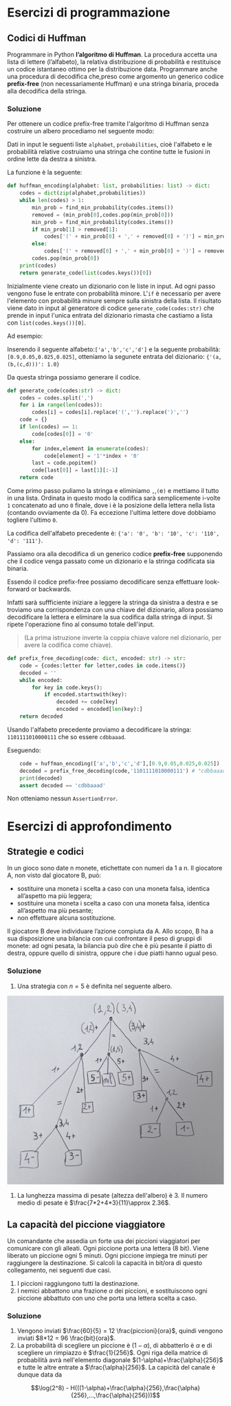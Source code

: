 # Esercizi di programmazione
## Codici di Huffman

Programmare in Python **l’algoritmo di Huffman**. La procedura accetta una lista di lettere (l’alfabeto), la relativa distribuzione di probabilità e restituisce un codice istantaneo ottimo per la distribuzione data. Programmare anche una procedura di decodifica che,preso come argomento un generico codice **prefix-free** (non necessariamente Huffman) e una stringa binaria, proceda alla decodifica della stringa.

### Soluzione

Per ottenere un codice prefix-free tramite l'algoritmo di Huffman senza costruire un albero procediamo nel seguente modo:

Dati in input le seguenti liste `alphabet`, `probabilities`, cioè l'alfabeto e le probabilità relative costruiamo una stringa che contine tutte le fusioni in ordine lette da destra a sinistra.

La funzione è la seguente:
```Python
def huffman_encoding(alphabet: list, probabilities: list) -> dict:
    codes = dict(zip(alphabet,probabilities))
    while len(codes) > 1:
        min_prob = find_min_probability(codes.items())
        removed = (min_prob[0],codes.pop(min_prob[0]))
        min_prob = find_min_probability(codes.items())
        if min_prob[1] > removed[1]:
            codes['(' + min_prob[0] + ',' + removed[0] + ')'] = min_prob[1] + removed[1]
        else:
            codes['(' + removed[0] + ',' + min_prob[0] + ')'] = removed[1] + min_prob[1]
        codes.pop(min_prob[0])
    print(codes)
    return generate_code(list(codes.keys())[0])
```

Inizialmente viene creato un dizionario con le liste in input. Ad ogni passo vengono fuse le entrate con probabilità minore. L'`if` è necessario per avere l'elemento con probabilità minure sempre sulla sinistra della lista. Il risultato viene dato in input al generatore di codice `generate_code(codes:str)` che prende in input l'unica entrata del dizionario rimasta che castiamo a lista con `list(codes.keys())[0]`.

Ad esempio:

Inserendo il seguente alfabeto:`['a','b','c','d']` e la seguente probabilità:`[0.9,0.05,0.025,0.025]`, otteniamo la segunete entrata del dizionario: `{'(a,(b,(c,d)))': 1.0}`

Da questa stringa possiamo generare il codice.

```Python
def generate_code(codes:str) -> dict:
    codes = codes.split(',')
    for i in range(len(codes)):
        codes[i] = codes[i].replace('(','').replace(')','')
    code = {}
    if len(codes) == 1:
        code[codes[0]] = '0'
    else:
        for index,element in enumerate(codes):
            code[element] = '1'*index + '0'
        last = code.popitem()
        code[last[0]] = last[1][:-1]
    return code  
```

Come primo passo puliamo la stringa e eliminiamo `,`,`(`e`)` e mettiamo il tutto in una lista. Ordinata in questo modo la codifica sarà semplicemente i-volte `1` concatenato ad uno `0` finale, dove i è la posizione della lettera nella lista (contando ovviamente da 0). Fa eccezione l'ultima lettere dove dobbiamo togliere l'ultimo `0`.

La codifica dell'alfabeto precedente è: `{'a': '0', 'b': '10', 'c': '110', 'd': '111'}`.

Passiamo ora alla decodifica di un generico codice **prefix-free** supponendo che il codice venga passato come un dizionario e la stringa codificata sia binaria.

Essendo il codice prefix-free possiamo decodificare senza effettuare look-forward or backwards.

Infatti sarà suffficiente iniziare a leggere la stringa da sinistra a destra e se troviamo una corrispondenza con una chiave del dizionario, allora possiamo decodificare la lettera e eliminare la sua codifica dalla stringa di input.
Si ripete l'operazione fino al consumo totale dell'input.

>(La prima istruzione inverte la coppia chiave valore nel dizionario, per avere la codifica come chiave).

```Python
def prefix_free_decoding(code: dict, encoded: str) -> str:
    code = {codes:letter for letter,codes in code.items()}
    decoded = ''
    while encoded:
        for key in code.keys():
            if encoded.startswith(key):
                decoded += code[key]
                encoded = encoded[len(key):]
    return decoded
```

Usando l'alfabeto precedente proviamo a decodificare la stringa:
`1101111010000111` che so essere `cdbbaaad`.

Eseguendo:

```Python
    code = huffman_encoding(['a','b','c','d'],[0.9,0.05,0.025,0.025])
    decoded = prefix_free_decoding(code,'1101111010000111') # "cdbbaaad"
    print(decoded)
    assert decoded == 'cdbbaaad'
```
Non otteniamo nessun `AssertionError`.

# Esercizi di approfondimento
## Strategie e codici
In un gioco sono date n monete, etichettate con numeri da 1 a n. Il giocatore A, non visto dal
giocatore B, può:
- sostituire una moneta i scelta a caso con una moneta falsa, identica all’aspetto ma più leggera;
- sostituire una moneta i scelta a caso con una moneta falsa, identica all’aspetto ma più pesante;
- non effettuare alcuna sostituzione.
  
Il giocatore B deve individuare l’azione compiuta da A. Allo scopo, B ha a sua disposizione una
bilancia con cui confrontare il peso di gruppi di monete: ad ogni pesata, la bilancia può dire che è
più pesante il piatto di destra, oppure quello di sinistra, oppure che i due piatti hanno ugual peso.
### Soluzione

1. Una strategia con $n=5$ è definita nel seguente albero.

![Strategy](Pictures/Strategy.jpg)

1. La lunghezza massima di pesate (altezza dell'albero) è 3. Il numero medio di pesate è $\frac{7*2+4*3}{11}\approx 2.36$.

## La capacità del piccione viaggiatore
Un comandante che assedia un forte usa dei piccioni viaggiatori per comunicare con gli alleati.
Ogni piccione porta una lettera (8 bit). Viene liberato un piccione ogni 5 minuti. Ogni piccione
impiega tre minuti per raggiungere la destinazione. Si calcoli la capacità in bit/ora di questo
collegamento, nei seguenti due casi.

1. I piccioni raggiungono tutti la destinazione.
2. I nemici abbattono una frazione $\alpha$ dei piccioni, e sostituiscono ogni piccione abbattuto con uno che porta una lettera scelta a caso.

### Soluzione

1. Vengono inviati $\frac{60}{5} = 12 \frac{piccioni}{ora}$, quindi vengono inviati $8*12 = 96 \frac{bit}{ora}$.
2. La probabilità di scegliere un piccione è $(1-\alpha)$, di abbatterlo è $\alpha$ e di scegliere un rimpiazzo è $\frac{1}{256}$. Ogni riga della matrice di probabilità avrà nell'elemento diagonale $(1-\alpha)+\frac{\alpha}{256}$ e tutte le altre entrate a $\frac{\alpha}{256}$. La capicità del canale è dunque data da

$$\log(2^8) - H(((1-\alpha)+\frac{\alpha}{256},\frac{\alpha}{256},...,\frac{\alpha}{256}))$$